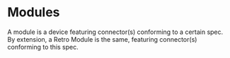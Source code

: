 Modules
=======
A module is a device featuring connector(s) conforming to a certain spec.
By extension, a Retro Module is the same, featuring connector(s) conforming
to this spec.
